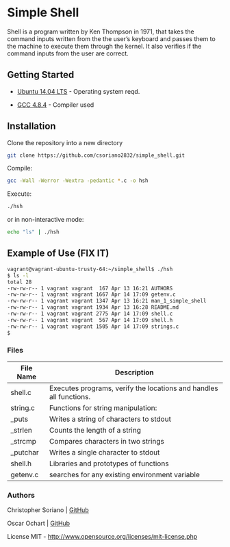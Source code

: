 # Simple Shell
Shell is a program written by Ken Thompson in 1971, that takes the command inputs written from the the user’s keyboard and passes them to the machine to execute them through the kernel. It also verifies if the command inputs from the user are correct.

## Getting Started

* [Ubuntu 14.04 LTS](http://releases.ubuntu.com/14.04/) - Operating system reqd.

* [GCC 4.8.4](https://gcc.gnu.org/gcc-4.8/) - Compiler used

## Installation
Clone the repository into a new directory
```bash
git clone https://github.com/csoriano2832/simple_shell.git
```
Compile:
```bash
gcc -Wall -Werror -Wextra -pedantic *.c -o hsh
```
Execute:
```bash
./hsh
```
or in non-interactive mode:
```bash
echo "ls" | ./hsh
```
## Example of Use (FIX IT)
```bash
vagrant@vagrant-ubuntu-trusty-64:~/simple_shell$ ./hsh
$ ls -l
total 28
-rw-rw-r-- 1 vagrant vagrant  167 Apr 13 16:21 AUTHORS
-rw-rw-r-- 1 vagrant vagrant 1667 Apr 14 17:09 getenv.c
-rw-rw-r-- 1 vagrant vagrant 1347 Apr 13 16:21 man_1_simple_shell
-rw-rw-r-- 1 vagrant vagrant 1934 Apr 13 16:28 README.md
-rw-rw-r-- 1 vagrant vagrant 2775 Apr 14 17:09 shell.c
-rw-rw-r-- 1 vagrant vagrant  567 Apr 14 17:09 shell.h
-rw-rw-r-- 1 vagrant vagrant 1505 Apr 14 17:09 strings.c
$
```

### Files

| File Name | Description |
| ------ | ------ |
| shell.c | Executes programs, verify the locations and handles all functions. |
| string.c | Functions for string manipulation:
|_puts | Writes a string of characters to stdout |
|_strlen | Counts the length of a string |
|_strcmp | Compares characters in two strings|
|_putchar | Writes a single character to stdout |
| shell.h | Libraries and prototypes of functions |
| getenv.c | searches for any existing environment variable |


### Authors

Christopher Soriano | [GitHub](https://github.com/csoriano2832)

Oscar Ochart | [GitHub](https://github.com/ElOchi)

License
MIT - http://www.opensource.org/licenses/mit-license.php

